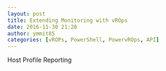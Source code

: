 ```yaml
---
layout: post
title: Extending Monitoring with vROps
date: 2016-11-30 21:20
author: ymmit85
categories: [vROPs, PowerShell, PowervROps, API]
---
```


Host Profile Reporting
<script src="http://gist-it.appspot.com/github/robertkrimen/gist-it-example/blob/master/example.js"></script>
